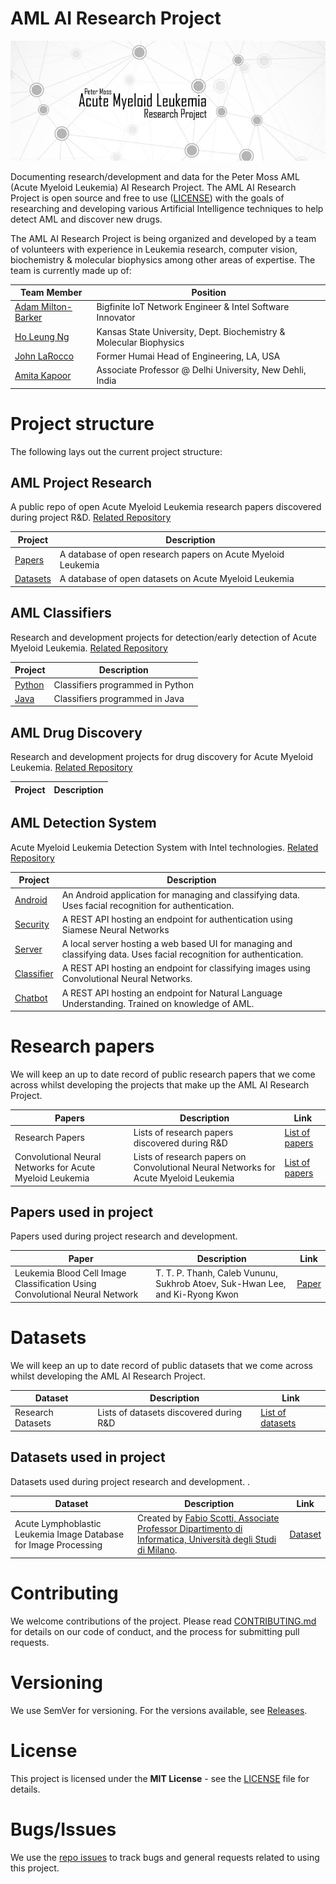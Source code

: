 # AML AI Research Project
![Peter Moss Acute Myeloid Leukemia AI Research Project](Media/Images/Banner-Social.jpg)

Documenting research/development and data for the Peter Moss AML (Acute Myeloid Leukemia) AI Research Project. The AML AI Research Project is open source and free to use ([LICENSE](https://github.com/AMLResearchProject/AML-Classifiers/blob/master/LICENSE "LICENSE")) with the goals of researching and developing various Artificial Intelligence techniques to help detect AML and discover new drugs.

The AML AI Research Project is being organized and developed by a team of volunteers with experience in Leukemia research, computer vision, biochemistry & molecular biophysics among other areas of expertise. The team is currently made up of:

| Team Member  | Position |
| ------------- | ------------- |
| [Adam Milton-Barker](https://github.com/AdamMiltonBarker "Adam Milton-Barker")  | Bigfinite IoT Network Engineer & Intel Software Innovator  |
| [Ho Leung Ng](https://github.com/holeung "Ho  Leung Ng")   | Kansas State University, Dept. Biochemistry & Molecular Biophysics |
| [John LaRocco](https://github.com/holeung "John LaRocco")   | Former Humai Head of Engineering, LA, USA |
| [Amita Kapoor](https://github.com/amita-kapoor "Amita Kapoor") | Associate Professor @ Delhi University, New Dehli, India |

# Project structure
The following lays out the current project structure:

## AML Project Research
A public repo of open Acute Myeloid Leukemia research papers  discovered during project R&D.
[Related Repository](https://github.com/AMLResearchProject/AML-Project-Research "Related Repository") 

| Project  | Description |
| ------------- | ------------- | 
| [Papers](https://github.com/AMLResearchProject/AML-Project-Research/tree/master/Papers "Papers")  | A database of open research papers on Acute Myeloid Leukemia | 
| [Datasets](https://github.com/AMLResearchProject/AML-Project-Research/tree/master/Datasets "Datasets")  | A database of open datasets on Acute Myeloid Leukemia | 

## AML Classifiers
Research and development projects  for detection/early detection of Acute Myeloid Leukemia.
[Related Repository](https://github.com/AMLResearchProject/AML-Classifiers "Related Repository") 

| Project  | Description |
| ------------- | ------------- | 
| [Python](https://github.com/AMLResearchProject/AML-Classifiers/tree/master/Python "Python") | Classifiers programmed in Python | 
| [Java](https://github.com/AMLResearchProject/AML-Classifiers/tree/master/Python "Java") | Classifiers programmed in Java | 

## AML Drug Discovery
Research and development projects for drug discovery for Acute Myeloid Leukemia.
[Related Repository](https://github.com/AMLResearchProject/AML-Drug-Discovery "Related Repository") 

| Project  | Description |
| ------------- | ------------- | 

## AML Detection System
Acute Myeloid Leukemia Detection System with Intel technologies.
[Related Repository](https://github.com/AMLResearchProject/AML-Detection-System "Related Repository") 

| Project  | Description |
| ------------- | ------------- | 
| [Android](https://github.com/AMLResearchProject/AML-Detection-System/tree/master/Android "Android") | An Android application for managing and classifying data. Uses facial recognition for authentication. | 
| [Security](https://github.com/AMLResearchProject/AML-Detection-System/tree/master/Security "Security") | A REST API hosting an endpoint for authentication using Siamese Neural Networks | 
| [Server](https://github.com/AMLResearchProject/AML-Detection-System/tree/master/Server "Server") | A local server hosting a web based UI for managing and classifying data. Uses facial recognition for authentication. | 
| [Classifier](https://github.com/AMLResearchProject/AML-Detection-System/tree/master/Server "Classifier") | A REST API hosting an endpoint for classifying images using Convolutional Neural Networks. |  
| [Chatbot](https://github.com/AMLResearchProject/AML-Detection-System/tree/master/Chatbot "Chatbot") | A REST API hosting an endpoint for Natural Language Understanding. Trained on knowledge of AML. | 

# Research papers
We will keep an up to date record of public research papers that we come across whilst developing the projects that make up the AML AI Research Project. 

| Papers  | Description | Link | 
| ------------- | ------------- | ------------- |
|  Research Papers | Lists of research papers discovered during R&D | [List of papers](https://github.com/AMLResearchProject/AML-Project-Research/blob/master/Papers/Research-Papers.md "List of papers") |
|  Convolutional Neural Networks for Acute Myeloid Leukemia | Lists of research papers on Convolutional Neural Networks for Acute Myeloid Leukemia |  [List of papers](https://github.com/AMLResearchProject/AML-Project-Research/blob/master/Papers/CNN-AML-Papers.md "List of papers") |

## Papers used in project
Papers used during project research and development. 

| Paper  | Description | Link | 
| ------------- | ------------- | ------------- |
| Leukemia Blood Cell Image Classification Using Convolutional Neural Network | T. T. P. Thanh, Caleb Vununu, Sukhrob Atoev, Suk-Hwan Lee, and Ki-Ryong Kwon  | [Paper](http://www.ijcte.org/vol10/1198-H0012.pdf "Paper") |

# Datasets
We will keep an up to date record of public datasets that we come across whilst developing the AML AI Research Project. 

| Dataset  | Description | Link | 
| ------------- | ------------- | ------------- |
| Research Datasets | Lists of datasets discovered during R&D | [List of datasets](https://github.com/AMLResearchProject/AML-Project-Research/blob/master/Papers/Research-Datasets.md "List of datasets") |

## Datasets used in project
Datasets used during project research and development. .

| Dataset  | Description | Link | 
| ------------- | ------------- | ------------- |
| Acute Lymphoblastic Leukemia Image Database for Image Processing | Created by [Fabio Scotti, Associate Professor Dipartimento di Informatica, Università degli Studi di Milano](https://homes.di.unimi.it/scotti/).  | [Dataset](https://homes.di.unimi.it/scotti/all/#download "Dataset") |

# Contributing
We welcome contributions of the project. Please read [CONTRIBUTING.md](https://github.com/AMLResearchProject/AML-Project-Research/blob/master/CONTRIBUTING.md "CONTRIBUTING.md") for details on our code of conduct, and the process for submitting pull requests.

# Versioning
We use SemVer for versioning. For the versions available, see [Releases](https://github.com/AMLResearchProject/AML-Project-Research/releases "Releases").

# License
This project is licensed under the **MIT License** - see the [LICENSE](https://github.com/AMLResearchProject/AML-Project-Research/blob/master/LICENSE "LICENSE") file for details.

# Bugs/Issues
We use the [repo issues](https://github.com/AMLResearchProject/AML-Project-Research/issues "repo issues") to track bugs and general requests related to using this project. 